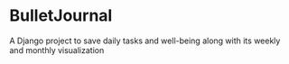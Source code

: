 # BulletJournal
A Django project to save daily tasks and well-being along with its weekly and monthly visualization

